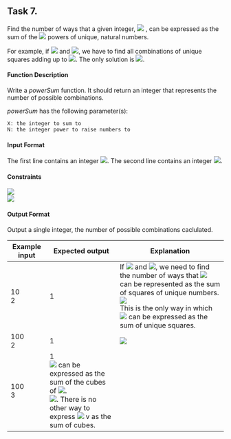 ## Task 7.

Find the number of ways that a given integer, <img src="https://latex.codecogs.com/svg.latex?\Large&space;X"> , can be expressed as the sum of the <img src="https://latex.codecogs.com/svg.latex?\Large&space;N^{th}"> powers of unique, natural numbers.

For example, if <img src="https://latex.codecogs.com/svg.latex?\Large&space;X=13"> and <img src="https://latex.codecogs.com/svg.latex?\Large&space;N=2">, we have to find all combinations of unique squares adding up to <img src="https://latex.codecogs.com/svg.latex?\Large&space;13">. The only solution is <img src="https://latex.codecogs.com/svg.latex?\Large&space;2^2+3^2">.

#### Function Description

Write a *powerSum* function. It should return an integer that represents the number of possible combinations.

*powerSum* has the following parameter(s):

    X: the integer to sum to
    N: the integer power to raise numbers to

#### Input Format

The first line contains an integer <img src="https://latex.codecogs.com/svg.latex?\Large&space;X">.
The second line contains an integer <img src="https://latex.codecogs.com/svg.latex?\Large&space;N">.

#### Constraints

<img src="https://latex.codecogs.com/svg.latex?\Large&space;1\le{X}\le{1000}"><br>
<img src="https://latex.codecogs.com/svg.latex?\Large&space;1\le{N}\le{10}">

#### Output Format

Output a single integer, the number of possible combinations caclulated.

Example input|Expected output|Explanation
-|-|-
10<br>2|1|If <img src="https://latex.codecogs.com/svg.latex?\Large&space;X=10"> and <img src="https://latex.codecogs.com/svg.latex?\Large&space;N=2">, we need to find the number of ways that <img src="https://latex.codecogs.com/svg.latex?\Large&space;10"> can be represented as the sum of squares of unique numbers.<br><img src="https://latex.codecogs.com/svg.latex?\Large&space;10=1^2+3^2"><br>This is the only way in which <img src="https://latex.codecogs.com/svg.latex?\Large&space;10"> can be expressed as the sum of unique squares.
100<br>2|1|<img src="https://latex.codecogs.com/svg.latex?\Large&space;100=(10^2)=(6^2+8^2)=(1^2+3^2+4^2+5^2+7^2)">
100<br>3|1<br><img src="https://latex.codecogs.com/svg.latex?\Large&space;100"> can be expressed as the sum of the cubes of <img src="https://latex.codecogs.com/svg.latex?\Large&space;1,2,3,4">.<br><img src="https://latex.codecogs.com/svg.latex?\Large&space;(1+8+27+64)">. There is no other way to express <img src="https://latex.codecogs.com/svg.latex?\Large&space;100"> v as the sum of cubes. 
